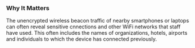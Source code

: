 ### Why It Matters
  
  The unencrypted wireless beacon traffic of nearby smartphones or laptops can often reveal sensitive cnnections and  other WiFi networks that staff have used. This often includes the names of organizations, hotels, airports and individuals to which the device has connected previously.
